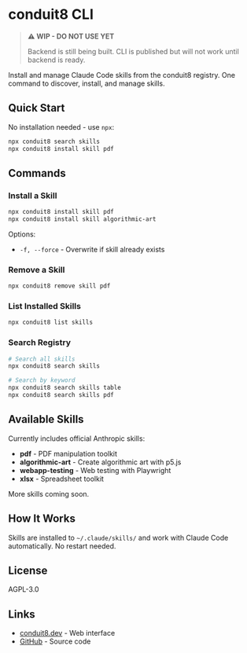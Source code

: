 # conduit8 CLI

> **⚠️ WIP - DO NOT USE YET**
>
> Backend is still being built. CLI is published but will not work until backend is ready.

Install and manage Claude Code skills from the conduit8 registry. One command to discover, install, and manage skills.

## Quick Start

No installation needed - use `npx`:

```bash
npx conduit8 search skills
npx conduit8 install skill pdf
```

## Commands

### Install a Skill

```bash
npx conduit8 install skill pdf
npx conduit8 install skill algorithmic-art
```

Options:

- `-f, --force` - Overwrite if skill already exists

### Remove a Skill

```bash
npx conduit8 remove skill pdf
```

### List Installed Skills

```bash
npx conduit8 list skills
```

### Search Registry

```bash
# Search all skills
npx conduit8 search skills

# Search by keyword
npx conduit8 search skills table
npx conduit8 search skills pdf
```

## Available Skills

Currently includes official Anthropic skills:

- **pdf** - PDF manipulation toolkit
- **algorithmic-art** - Create algorithmic art with p5.js
- **webapp-testing** - Web testing with Playwright
- **xlsx** - Spreadsheet toolkit

More skills coming soon.

## How It Works

Skills are installed to `~/.claude/skills/` and work with Claude Code automatically. No restart needed.

## License

AGPL-3.0

## Links

- [conduit8.dev](https://conduit8.dev) - Web interface
- [GitHub](https://github.com/alexander-zuev/conduit8) - Source code

